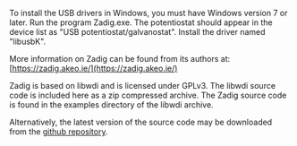 To install the USB drivers in Windows, you must have Windows version 7 or later.  Run the program Zadig.exe.  The potentiostat should appear in the device list as "USB potentiostat/galvanostat".  Install the driver named "libusbK".

More information on Zadig can be found from its authors at: [https://zadig.akeo.ie/](https://zadig.akeo.ie/)

Zadig is based on libwdi and is licensed under GPLv3.  The libwdi source code is included here as a zip compressed archive. The Zadig source code is found in the examples directory of the libwdi archive.

Alternatively, the latest version of the source code may be downloaded from the [github repository](https://github.com/pbatard/libwdi).
